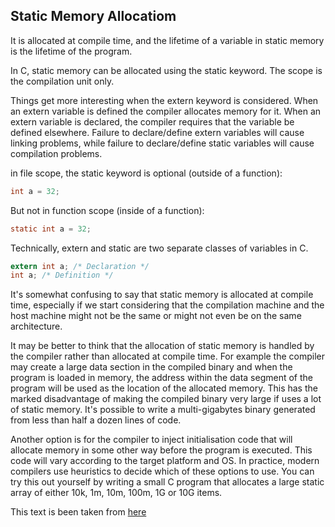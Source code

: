 ## Static Memory Allocatiom
It is allocated at compile time, and the lifetime of a variable in static memory is the lifetime of the program.

In C, static memory can be allocated using the static keyword. The scope is the compilation unit only.

Things get more interesting when the extern keyword is considered. When an extern variable is defined the compiler allocates memory for it. When an extern variable is declared, the compiler requires that the variable be defined elsewhere. Failure to declare/define extern variables will cause linking problems, while failure to declare/define static variables will cause compilation problems.

in file scope, the static keyword is optional (outside of a function):
``` c
int a = 32;
```
But not in function scope (inside of a function):
```c
static int a = 32;
```
Technically, extern and static are two separate classes of variables in C.

```c
extern int a; /* Declaration */
int a; /* Definition */
```

It's somewhat confusing to say that static memory is allocated at compile time, especially if we start considering that the compilation machine and the host machine might not be the same or might not even be on the same architecture.

It may be better to think that the allocation of static memory is handled by the compiler rather than allocated at compile time. For example the compiler may create a large data section in the compiled binary and when the program is loaded in memory, the address within the data segment of the program will be used as the location of the allocated memory. This has the marked disadvantage of making the compiled binary very large if uses a lot of static memory. It's possible to write a multi-gigabytes binary generated from less than half a dozen lines of code.

Another option is for the compiler to inject initialisation code that will allocate memory in some other way before the program is executed. This code will vary according to the target platform and OS. In practice, modern compilers use heuristics to decide which of these options to use. You can try this out yourself by writing a small C program that allocates a large static array of either 10k, 1m, 10m, 100m, 1G or 10G items. 

This text is been taken from [here](https://stackoverflow.com/questions/8385322/difference-between-static-memory-allocation-and-dynamic-memory-allocation)
